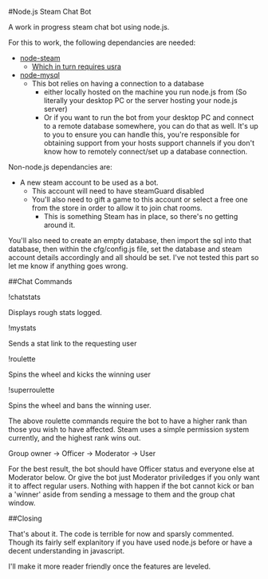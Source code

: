 #Node.js Steam Chat Bot

A work in progress steam chat bot using node.js.

For this to work, the following dependancies are needed:

- [node-steam](https://github.com/seishun/node-steam)
	- [Which in turn requires usra](https://github.com/Obvious/ursa)
- [node-mysql](https://github.com/felixge/node-mysql)
	- This bot relies on having a connection to a database
		- either locally hosted on the machine you run node.js from (So literally your desktop PC or the server hosting your node.js server)
		- Or if you want to run the bot from your desktop PC and connect to a remote database somewhere, you can do that as well. It's up to you to ensure you can handle this, you're responsible for obtaining support from your hosts support channels if you don't know how to remotely connect/set up a database connection.

Non-node.js dependancies are:

- A new steam account to be used as a bot.
	- This account will need to have steamGuard disabled
	- You'll also need to gift a game to this account or select a free one from the store in order to allow it to join chat rooms.
		- This is something Steam has in place, so there's no getting around it.

You'll also need to create an empty database, then import the sql into that database, then within the cfg/config.js file, set the database and steam account details accordingly and all should be set.
I've not tested this part so let me know if anything goes wrong.

##Chat Commands

!chatstats

Displays rough stats logged.

!mystats

Sends a stat link to the requesting user

!roulette

Spins the wheel and kicks the winning user

!superroulette

Spins the wheel and bans the winning user.

The above roulette commands require the bot to have a higher rank than those you wish to have affected.
Steam uses a simple permission system currently, and the highest rank wins out.

Group owner -> Officer -> Moderator -> User

For the best result, the bot should have Officer status and everyone else at Moderator below. Or give the bot just Moderator priviledges if you only want it to affect regular users.
Nothing with happen if the bot cannot kick or ban a 'winner' aside from sending a message to them and the group chat window.

##Closing

That's about it. The code is terrible for now and sparsly commented. Though its fairly self explanitory if you have used node.js before or have a decent understanding in javascript.

I'll make it more reader friendly once the features are leveled.